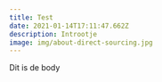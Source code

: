 ```yaml
---
title: Test
date: 2021-01-14T17:11:47.662Z
description: Introotje
image: img/about-direct-sourcing.jpg
---
```

Dit is de body